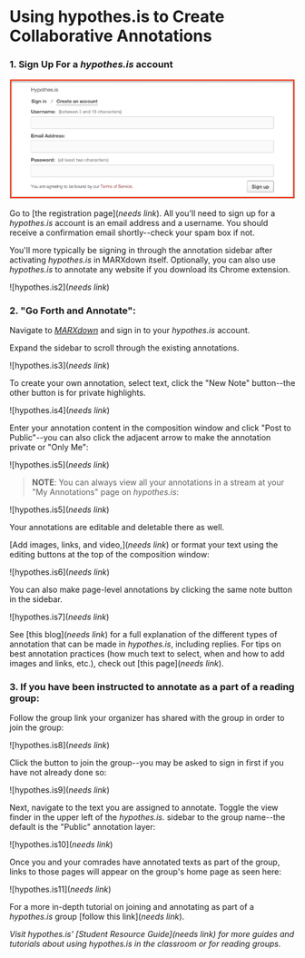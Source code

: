 # Using hypothes.is to Create Collaborative Annotations

### 1. Sign Up For a *hypothes.is* account
![hypothes.is1](/hypo-image1.png)

Go to [the registration page](*needs link*). All you'll need to sign up for a *hypothes.is* account is an email address and a username. You should receive a confirmation email shortly--check your spam box if not.

You'll more typically be signing in through the annotation sidebar after activating *hypothes.is* in MARXdown itself. Optionally, you can also use *hypothes.is* to annotate any website if you download its Chrome extension.

![hypothes.is2](*needs link*)

### 2. "Go Forth and Annotate":

Navigate to [*MARXdown*](https://MARXdown.github.io) and sign in to your *hypothes.is* account.

Expand the sidebar to scroll through the existing annotations.

![hypothes.is3](*needs link*)

To create your own annotation, select text, click the "New Note" button--the other button is for private highlights.

![hypothes.is4](*needs link*)

Enter your annotation content in the composition window and click "Post to Public"--you can also click the adjacent arrow to make the annotation private or "Only Me":

![hypothes.is5](*needs link*)

>**NOTE**: You can always view all your annotations in a stream at your "My Annotations" page on *hypothes.is*:

![hypothes.is5](*needs link*)

Your annotations are editable and deletable there as well.

[Add images, links, and video,](*needs link*) or format your text using the editing buttons at the top of the composition window:

![hypothes.is6](*needs link*)

You can also make page-level annotations by clicking the same note button in the sidebar.

![hypothes.is7](*needs link*)

See [this blog](*needs link*) for a full explanation of the different types of annotation that can be made in *hypothes.is*, including replies. For tips on best annotation practices (how much text to select, when and how to add images and links, etc.), check out [this page](*needs link*).

### 3. If you have been instructed to annotate as a part of a reading group:

Follow the group link your organizer has shared with the group in order to join the group:

![hypothes.is8](*needs link*)

Click the button to join the group--you may be asked to sign in first if you have not already done so:

![hypothes.is9](*needs link*)

Next, navigate to the text you are assigned to annotate. Toggle the view finder in the upper left of the *hypothes.is.* sidebar to the group name--the default is the "Public" annotation layer:

![hypothes.is10](*needs link*)

Once you and your comrades have annotated texts as part of the group, links to those pages will appear on the group's home page as seen here:

![hypothes.is11](*needs link*)

For a more in-depth tutorial on joining and annotating as part of a *hypothes.is* group [follow this link](*needs link*).

*Visit hypothes.is' [Student Resource Guide](*needs link*) for more guides and tutorials about using hypothes.is in the classroom or for reading groups.*


